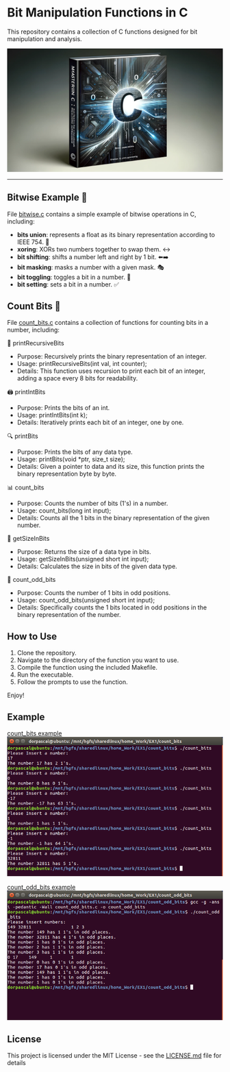 # Bit Manipulation Functions in C

This repository contains a collection of C functions designed for bit manipulation and analysis.

![Alt text](image.png)

---

## Bitwise Example 👾

File [bitwise.c](bitwise.c) contains a simple example of bitwise operations in C, including:

- **bits union**: represents a float as its binary representation according to IEEE 754. 🌌
- **xoring**: XORs two numbers together to swap them. ↔️
- **bit shifting**: shifts a number left and right by 1 bit. ⬅️➡️
- **bit masking**: masks a number with a given mask. 🎭
- **bit toggling**: toggles a bit in a number. 🔄
- **bit setting**: sets a bit in a number. ✅

## Count Bits 🧮

File [count_bits.c](count_bits.c) contains a collection of functions for counting bits in a number, including:

🔄 printRecursiveBits

- Purpose: Recursively prints the binary representation of an integer.
- Usage: printRecursiveBits(int val, int counter);
- Details: This function uses recursion to print each bit of an integer, adding a space every 8 bits for readability.

🖨️ printIntBits

- Purpose: Prints the bits of an int.
- Usage: printIntBits(int k);
- Details: Iteratively prints each bit of an integer, one by one.

🔍 printBits

- Purpose: Prints the bits of any data type.
- Usage: printBits(void *ptr, size_t size);
- Details: Given a pointer to data and its size, this function prints the binary representation byte by byte.

📊 count_bits

- Purpose: Counts the number of bits (1's) in a number.
- Usage: count_bits(long int input);
- Details: Counts all the 1 bits in the binary representation of the given number.

📏 getSizeInBits

- Purpose: Returns the size of a data type in bits.
- Usage: getSizeInBits(unsigned short int input);
- Details: Calculates the size in bits of the given data type.

🧮 count_odd_bits

- Purpose: Counts the number of 1 bits in odd positions.
- Usage: count_odd_bits(unsigned short int input);
- Details: Specifically counts the 1 bits located in odd positions in the binary representation of the number.

## How to Use

1. Clone the repository.
2. Navigate to the directory of the function you want to use.
3. Compile the function using the included Makefile.
4. Run the executable.
5. Follow the prompts to use the function.

Enjoy!

## Example

[count_bits example](examples_count_bits.png)
![Alt text](examples_count_bits.png)

[count_odd_bits example](examples_odd_bits.png)
![Alt text](examples_odd_bits.png)


## License

This project is licensed under the MIT License - see the [LICENSE.md](LICENSE.md) file for details
